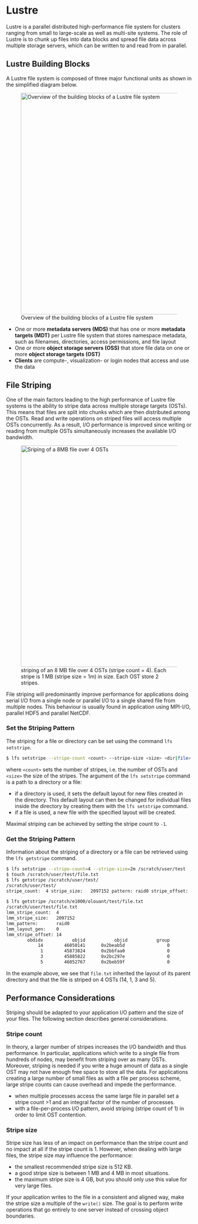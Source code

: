 # Lustre

Lustre is a parallel distributed high-performance file system for clusters
ranging from small to large-scale as well as multi-site systems. The role of
Lustre is to chunk up files into data blocks and spread file data across
multiple storage servers, which can be written to and read from in parallel.

## Lustre Building Blocks

A Lustre file system is composed of three major functional units as shown in
the simplified diagram below.

<figure>
  <img 
    src="../../../assets/images/lustre-overview.svg"
    width="600px"
    alt="Overview of the building blocks of a Lustre file system"
  >
  <figcaption>Overview of the building blocks of a Lustre file system</figcaption>
</figure>

- One or more **metadata servers (MDS)** that has one or more **metadata
  targets (MDT)** per Lustre file system that stores namespace metadata, such
  as filenames, directories, access permissions, and file layout
- One or more **object storage servers (OSS)** that store file data on one or
  more **object storage targets (OST)**
- **Clients** are compute-, visualization- or login nodes that access and use
  the data

## File Striping

One of the main factors leading to the high performance of Lustre file systems
is the ability to stripe data across multiple storage targets (OSTs). This
means that files are split into chunks which are then distributed among the
OSTs. Read and write operations on striped files will access multiple OSTs
concurrently. As a result, I/O performance is improved since writing or reading
from multiple OSTs simultaneously increases the available I/O bandwidth.

<figure>
  <img 
    src="../../../assets/images/lustre-striping.svg" 
    width="600px"
    alt="Sriping of a 8MB file over 4 OSTs"
  >
  <figcaption>
    striping of an 8 MB file over 4 OSTs (stripe count = 4). Each stripe is 1 MB
    (stripe size = 1m) in size. Each OST store 2 stripes.
  </figcaption>
</figure>

File striping will predominantly improve performance for applications doing
serial I/O from a single node or parallel I/O to a single shared file from
multiple nodes. This behaviour is usually found in application using MPI-I/O,
parallel HDF5 and parallel NetCDF.

### Set the Striping Pattern

The striping for a file or directory can be set using the command `lfs
setstripe`.

```bash
$ lfs setstripe --stripe-count <count> --stripe-size <size> <dir|file>
```

where `<count>` sets the number of stripes, i.e. the number of OSTs and
`<size>` the size of the stripes. The argument of the `lfs setstripe` command
is a path to a directory or a file:

- if a directory is used, it sets the default layout for new files created in
  the directory. This default layout can then be changed for individual
  files inside the directory by creating them with the `lfs setstripe` command.
- if a file is used, a new file with the specified layout will be created.

Maximal striping can be achieved by setting the stripe count to `-1`.

### Get the Striping Pattern

Information about the striping of a directory or a file can be retrieved using
the `lfs getstripe` command.

```bash
$ lfs setstripe --stripe-count=4 --stripe-size=2m /scratch/user/test
$ touch /scratch/user/test/file.txt
$ lfs getstripe /scratch/user/test/
/scratch/user/test/
stripe_count:  4 stripe_size:   2097152 pattern: raid0 stripe_offset: -1

$ lfs getstripe /scratch/e1000/olouant/test/file.txt
/scratch/user/test/file.txt
lmm_stripe_count:  4
lmm_stripe_size:   2097152
lmm_pattern:       raid0
lmm_layout_gen:    0
lmm_stripe_offset: 14
        obdidx           objid           objid           group
            14        46050141      0x2beab5d                0
             1        45873824      0x2bbfaa0                0
             3        45885822      0x2bc297e                0
             5        46052767      0x2beb59f                0
```

In the example above, we see that `file.txt` inherited the layout of its parent
directory and that the file is striped on 4 OSTs (14, 1, 3 and 5).

## Performance Considerations

Striping should be adapted to your application I/O pattern and the size of your
files. The following section describes general considerations.

### Stripe count

In theory, a larger number of stripes increases the I/O bandwidth and thus
performance. In particular, applications which write to a single file from
hundreds of nodes, may benefit from striping over as many OSTs. Moreover,
striping is needed if you write a huge amount of data as a single OST may not
have enough free space to store all the data. For applications creating a large
number of small files as with a file per process scheme, large stripe counts
can cause overhead and impede the performance.

- when multiple processes access the same large file in parallel set a stripe
  count >1 and an integral factor of the number of processes.
- with a file-per-process I/O pattern, avoid striping (stripe count of 1) in
  order to limit OST contention.

### Stripe size

Stripe size has less of an impact on performance than the stripe count and no
impact at all if the stripe count is 1. However, when dealing with large files,
the stripe size may influence the performance:

- the smallest recommended stripe size is 512 KB.
- a good stripe size is between 1 MB and 4 MB in most situations.
- the maximum stripe size is 4 GB, but you should only use this value for very
  large files.

If your application writes to the file in a consistent and aligned way, make
the stripe size a multiple of the `write()` size. The goal is to perform write
operations that go entirely to one server instead of crossing object
boundaries.
